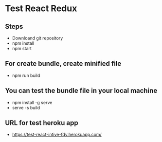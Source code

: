 # Test React Redux 

## Steps

* Downloand git repository
* npm install
* npm start

## For create bundle, create minified file

* npm run build

## You can test the bundle file in your local machine

* npm install -g serve
* serve -s build

## URL for test heroku app
* https://test-react-intive-fdv.herokuapp.com/

